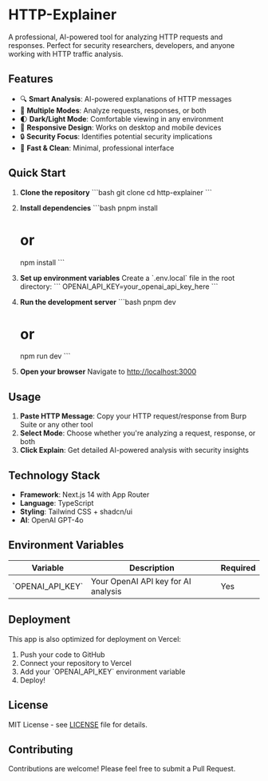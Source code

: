 # HTTP-Explainer

A professional, AI-powered tool for analyzing HTTP requests and responses. Perfect for security researchers, developers, and anyone working with HTTP traffic analysis.

## Features

- 🔍 **Smart Analysis**: AI-powered explanations of HTTP messages
- 🎯 **Multiple Modes**: Analyze requests, responses, or both
- 🌓 **Dark/Light Mode**: Comfortable viewing in any environment
- 📱 **Responsive Design**: Works on desktop and mobile devices
- 🔒 **Security Focus**: Identifies potential security implications
- 🚀 **Fast & Clean**: Minimal, professional interface

## Quick Start

1. **Clone the repository**
   \`\`\`bash
   git clone <repository-url>
   cd http-explainer
   \`\`\`

2. **Install dependencies**
   \`\`\`bash
   pnpm install
   # or
   npm install
   \`\`\`

3. **Set up environment variables**
   Create a \`.env.local\` file in the root directory:
   \`\`\`
   OPENAI_API_KEY=your_openai_api_key_here
   \`\`\`

4. **Run the development server**
   \`\`\`bash
   pnpm dev
   # or
   npm run dev
   \`\`\`

5. **Open your browser**
   Navigate to [http://localhost:3000](http://localhost:3000)

## Usage

1. **Paste HTTP Message**: Copy your HTTP request/response from Burp Suite or any other tool
2. **Select Mode**: Choose whether you're analyzing a request, response, or both
3. **Click Explain**: Get detailed AI-powered analysis with security insights

## Technology Stack

- **Framework**: Next.js 14 with App Router
- **Language**: TypeScript
- **Styling**: Tailwind CSS + shadcn/ui
- **AI**: OpenAI GPT-4o

## Environment Variables

| Variable | Description | Required |
|----------|-------------|----------|
| \`OPENAI_API_KEY\` | Your OpenAI API key for AI analysis | Yes |

## Deployment

This app is also optimized for deployment on Vercel:

1. Push your code to GitHub
2. Connect your repository to Vercel
3. Add your \`OPENAI_API_KEY\` environment variable
4. Deploy!

## License

MIT License - see [LICENSE](LICENSE) file for details.

## Contributing

Contributions are welcome! Please feel free to submit a Pull Request.
